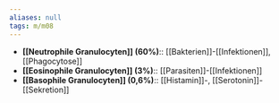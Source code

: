 ```yaml
---
aliases: null
tags: m/m08
---
```

- **[[Neutrophile Granulocyten]] (60%)**:: [[Bakterien]]-[[Infektionen]], [[Phagocytose]]
- **[[Eosinophile Granulocyten]] (3%)**:: [[Parasiten]]-[[Infektionen]]
- **[[Basophile Granulocyten]] (0,6%)**:: [[Histamin]]-, [[Serotonin]]-[[Sekretion]]
